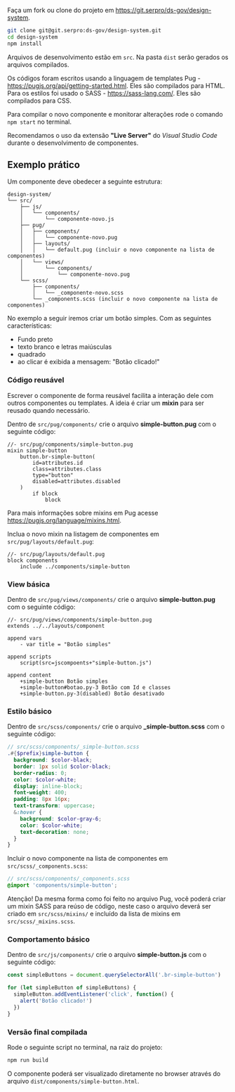 Faça um fork ou clone do projeto em <https://git.serpro/ds-gov/design-system>.

```bash
git clone git@git.serpro:ds-gov/design-system.git
cd design-system
npm install
```

Arquivos de desenvolvimento estão em `src`. Na pasta `dist` serão gerados os arquivos compilados.

Os códigos foram escritos usando a linguagem de templates Pug - <https://pugjs.org/api/getting-started.html>. Eles são compilados para HTML. Para os estilos foi usado o SASS - <https://sass-lang.com/>. Eles são compilados para CSS.

Para compilar o novo componente e monitorar alterações rode o comando `npm start` no terminal.

Recomendamos o uso da extensão **"Live Server"** do _Visual Studio Code_ durante o desenvolvimento de componentes.

## Exemplo prático

Um componente deve obedecer a seguinte estrutura:

```text
design-system/
└── src/
    ├── js/
    │   └── components/
    │       └── componente-novo.js
    ├── pug/
    │   ├── components/
    │   │   └── componente-novo.pug
    │   ├── layouts/
    │   │   └── default.pug (incluir o novo componente na lista de componentes)
    │   └── views/
    │       └── components/
    │           └── componente-novo.pug
    └── scss/
        ├── components/
        │   └── _componente-novo.scss
        └── _components.scss (incluir o novo componente na lista de componentes)
```

No exemplo a seguir iremos criar um botão simples. Com as seguintes características:

- Fundo preto
- texto branco e letras maiúsculas
- quadrado
- ao clicar é exibida a mensagem: "Botão clicado!"

### Código reusável

Escrever o componente de forma reusável facilita a interação dele com outros componentes ou templates. A ideia é criar um **mixin** para ser reusado quando necessário.

Dentro de `src/pug/components/` crie o arquivo **simple-button.pug** com o seguinte código:

```pug
//- src/pug/components/simple-button.pug
mixin simple-button
    button.br-simple-button(
        id=attributes.id
        class=attributes.class
        type="button"
        disabled=attributes.disabled
    )
        if block
            block
```

Para mais informações sobre mixins em Pug acesse <https://pugjs.org/language/mixins.html>.

Inclua o novo mixin na listagem de componentes em `src/pug/layouts/default.pug`:

```pug
//- src/pug/layouts/default.pug
block components
    include ../components/simple-button
```

### View básica

Dentro de `src/pug/views/components/` crie o arquivo **simple-button.pug** com o seguinte código:

```pug
//- src/pug/views/components/simple-button.pug
extends ../../layouts/component

append vars
    - var title = "Botão simples"

append scripts
    script(src=jscompoents+"simple-button.js")

append content
    +simple-button Botão simples
    +simple-button#botao.py-3 Botão com Id e classes
    +simple-button.py-3(disabled) Botão desativado
```

### Estilo básico

Dentro de `src/scss/components/` crie o arquivo **\_simple-button.scss** com o seguinte código:

```scss
// src/scss/components/_simple-button.scss
.#{$prefix}simple-button {
  background: $color-black;
  border: 1px solid $color-black;
  border-radius: 0;
  color: $color-white;
  display: inline-block;
  font-weight: 400;
  padding: 8px 16px;
  text-transform: uppercase;
  &:hover {
    background: $color-gray-6;
    color: $color-white;
    text-decoration: none;
  }
}
```

Incluir o novo componente na lista de componentes em `src/scss/_components.scss`:

```scss
// src/scss/components/_components.scss
@import 'components/simple-button';
```

Atenção! Da mesma forma como foi feito no arquivo Pug, você poderá criar um mixin SASS para reúso de código, neste caso o arquivo deverá ser criado em `src/scss/mixins/` e incluído da lista de mixins em `src/scss/_mixins.scss`.

### Comportamento básico

Dentro de `src/js/components/` crie o arquivo **simple-button.js** com o seguinte código:

```js
const simpleButtons = document.querySelectorAll('.br-simple-button')

for (let simpleButton of simpleButtons) {
  simpleButton.addEventListener('click', function() {
    alert('Botão clicado!')
  })
}
```

### Versão final compilada

Rode o seguinte script no terminal, na raiz do projeto:

```bash
npm run build
```

O componente poderá ser visualizado diretamente no browser através do arquivo `dist/components/simple-button.html`.
